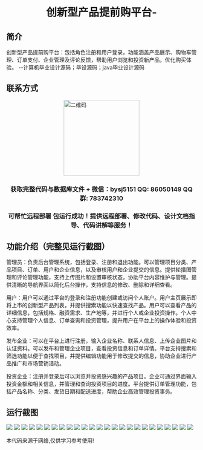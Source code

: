 <p><h1 align="center">创新型产品提前购平台-</h1></p>

## 简介
创新型产品提前购平台：包括角色注册和用户登录，功能涵盖产品展示、购物车管理、订单支付、企业管理及评论反馈，帮助用户浏览和投资新产品，优化购买体验。    --计算机毕业设计源码；毕设源码；java毕业设计源码


## 联系方式
<img src="https://bs-1329754181.cos.ap-shanghai.myqcloud.com/wx.jpg" alt="二维码" style="display: block; margin: 0 auto;" width="200px">
<p><h3 align="center">获取完整代码与数据库文件 + 微信：bysj5151 QQ: 86050149 QQ群: 783742310</h3></p>
<p><h3 align="center">可帮忙远程部署 包运行成功！提供远程部署、修改代码、设计文档指导、代码讲解等服务！</h3></p>

## 功能介绍（完整见运行截图）
管理员：负责后台管理系统，包括登录、注册和退出功能。可以管理项目分类、产品项目、订单、用户和企业信息，以及审核用户和企业提交的信息。提供轮播图管理和评论管理功能，支持上传图片和设置审核状态，协助平台内容维护与管理。提供清晰的导航界面以简化后台操作，支持信息的修改、删除和详细查看。

用户：用户可以通过平台的登录和注册功能创建或访问个人账户。用户主页展示即将上市的创新型产品列表，并提供搜索功能以快速查找产品。用户可以查看产品的详细信息，包括规格、融资需求、生产地等，并进行个人或企业投资操作。个人中心支持管理个人信息、订单查询和投资管理，提升用户在平台上的操作体验和投资效率。

发布企业：可以在平台上进行注册，输入企业名称、联系人信息、上传企业图片和认证资料。可以发布和管理企业项目，查看投资信息和订单详情。平台支持搜索和筛选功能以便于查找项目，并提供编辑功能用于修改提交的信息，协助企业进行产品推广和市场营销活动。

投资企业：注册并登录后可以浏览并投资感兴趣的产品项目。企业可通过界面输入投资金额和相关信息，并管理和查询投资项目的进度。平台提供订单管理功能，包括产品名称、分类、发货日期和配送进度，帮助企业高效管理投资事务。


## 运行截图
![](https://bs-1329754181.cos.ap-shanghai.myqcloud.com/ssm/InnovationPurchasePlatform/img/001.jpg)
![](https://bs-1329754181.cos.ap-shanghai.myqcloud.com/ssm/InnovationPurchasePlatform/img/002.jpg)
![](https://bs-1329754181.cos.ap-shanghai.myqcloud.com/ssm/InnovationPurchasePlatform/img/003.jpg)
![](https://bs-1329754181.cos.ap-shanghai.myqcloud.com/ssm/InnovationPurchasePlatform/img/004.jpg)
![](https://bs-1329754181.cos.ap-shanghai.myqcloud.com/ssm/InnovationPurchasePlatform/img/005.jpg)
![](https://bs-1329754181.cos.ap-shanghai.myqcloud.com/ssm/InnovationPurchasePlatform/img/006.jpg)
![](https://bs-1329754181.cos.ap-shanghai.myqcloud.com/ssm/InnovationPurchasePlatform/img/007.jpg)
![](https://bs-1329754181.cos.ap-shanghai.myqcloud.com/ssm/InnovationPurchasePlatform/img/008.jpg)
![](https://bs-1329754181.cos.ap-shanghai.myqcloud.com/ssm/InnovationPurchasePlatform/img/009.jpg)
![](https://bs-1329754181.cos.ap-shanghai.myqcloud.com/ssm/InnovationPurchasePlatform/img/010.jpg)
![](https://bs-1329754181.cos.ap-shanghai.myqcloud.com/ssm/InnovationPurchasePlatform/img/011.jpg)
![](https://bs-1329754181.cos.ap-shanghai.myqcloud.com/ssm/InnovationPurchasePlatform/img/012.jpg)
![](https://bs-1329754181.cos.ap-shanghai.myqcloud.com/ssm/InnovationPurchasePlatform/img/013.jpg)
![](https://bs-1329754181.cos.ap-shanghai.myqcloud.com/ssm/InnovationPurchasePlatform/img/014.jpg)
![](https://bs-1329754181.cos.ap-shanghai.myqcloud.com/ssm/InnovationPurchasePlatform/img/015.jpg)
![](https://bs-1329754181.cos.ap-shanghai.myqcloud.com/ssm/InnovationPurchasePlatform/img/016.jpg)
![](https://bs-1329754181.cos.ap-shanghai.myqcloud.com/ssm/InnovationPurchasePlatform/img/017.jpg)
![](https://bs-1329754181.cos.ap-shanghai.myqcloud.com/ssm/InnovationPurchasePlatform/img/018.jpg)
![](https://bs-1329754181.cos.ap-shanghai.myqcloud.com/ssm/InnovationPurchasePlatform/img/019.jpg)
![](https://bs-1329754181.cos.ap-shanghai.myqcloud.com/ssm/InnovationPurchasePlatform/img/020.jpg)
![](https://bs-1329754181.cos.ap-shanghai.myqcloud.com/ssm/InnovationPurchasePlatform/img/021.jpg)
![](https://bs-1329754181.cos.ap-shanghai.myqcloud.com/ssm/InnovationPurchasePlatform/img/022.jpg)
![](https://bs-1329754181.cos.ap-shanghai.myqcloud.com/ssm/InnovationPurchasePlatform/img/023.jpg)
![](https://bs-1329754181.cos.ap-shanghai.myqcloud.com/ssm/InnovationPurchasePlatform/img/024.jpg)
![](https://bs-1329754181.cos.ap-shanghai.myqcloud.com/ssm/InnovationPurchasePlatform/img/025.jpg)

<p>本代码来源于网络,仅供学习参考使用!</p>
